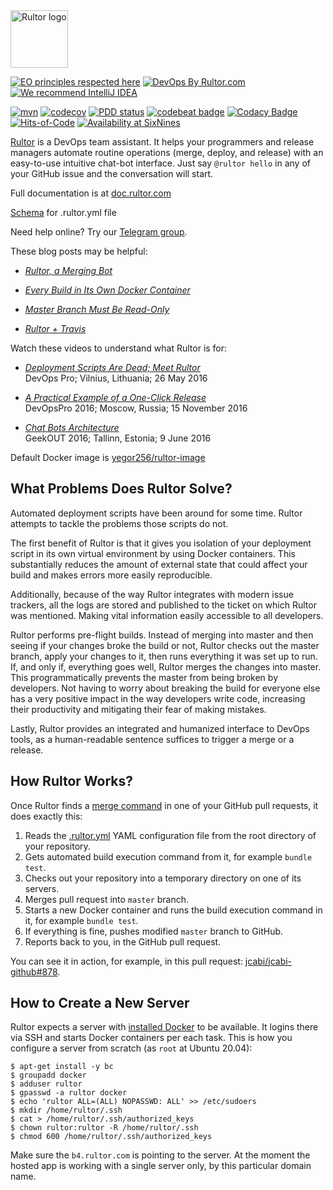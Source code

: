 <img alt="Rultor logo" src="https://doc.rultor.com/images/logo.svg" width="92px"/>

[![EO principles respected here](https://www.elegantobjects.org/badge.svg)](https://www.elegantobjects.org)
[![DevOps By Rultor.com](https://www.rultor.com/b/yegor256/rultor)](https://www.rultor.com/p/yegor256/rultor)
[![We recommend IntelliJ IDEA](https://www.elegantobjects.org/intellij-idea.svg)](https://www.jetbrains.com/idea/)

[![mvn](https://github.com/yegor256/rultor/actions/workflows/mvn.yml/badge.svg)](https://github.com/yegor256/rultor/actions/workflows/mvn.yml)
[![codecov](https://codecov.io/gh/yegor256/rultor/branch/master/graph/badge.svg)](https://codecov.io/gh/yegor256/rultor)
[![PDD status](https://www.0pdd.com/svg?name=yegor256/rultor)](https://www.0pdd.com/p?name=yegor256/rultor)
[![codebeat badge](https://codebeat.co/badges/56116205-91d3-4966-8f15-d5c505fc3905)](https://codebeat.co/projects/github-com-yegor256-rultor)
[![Codacy Badge](https://app.codacy.com/project/badge/Grade/8d048ba877e34b168d50f13b1c079824)](https://www.codacy.com/gh/yegor256/rultor/dashboard?utm_source=github.com&amp;utm_medium=referral&amp;utm_content=yegor256/rultor&amp;utm_campaign=Badge_Grade)
[![Hits-of-Code](https://hitsofcode.com/github/yegor256/rultor)](https://hitsofcode.com/view/github/yegor256/rultor)
[![Availability at SixNines](https://www.sixnines.io/b/efd7)](https://www.sixnines.io/h/efd7)

[Rultor](https://www.rultor.com) is a DevOps team assistant. It helps your programmers and
release managers automate routine operations (merge, deploy, and release)
with an easy-to-use intuitive chat-bot interface. Just say `@rultor hello` in
any of your GitHub issue and the conversation will start.

Full documentation is at [doc.rultor.com](https://doc.rultor.com)

[Schema](rultor_schema.json) for .rultor.yml file

Need help online? Try our [Telegram group](https://t.me/zerocracy).

These blog posts may be helpful:

  * [_Rultor, a Merging Bot_](http://www.yegor256.com/2014/07/24/rultor-automated-merging.html)

  * [_Every Build in Its Own Docker Container_](http://www.yegor256.com/2014/07/29/docker-in-rultor.html)

  * [_Master Branch Must Be Read-Only_](http://www.yegor256.com/2014/07/21/read-only-master-branch.html)

  * [_Rultor + Travis_](http://www.yegor256.com/2014/07/31/travis-and-rultor.html)

Watch these videos to understand what Rultor is for:

  * [_Deployment Scripts Are Dead; Meet Rultor_](https://www.youtube.com/watch?v=NflR7DKwxDY)<br/>
    DevOps Pro; Vilnius, Lithuania; 26 May 2016

  * [_A Practical Example of a One-Click Release_](https://www.youtube.com/watch?v=_61CuGhyv-o)<br/>
    DevOpsPro 2016; Moscow, Russia; 15 November 2016

  * [_Chat Bots Architecture_](https://www.youtube.com/watch?v=7yTIWFZrXpg)<br/>
    GeekOUT 2016; Tallinn, Estonia; 9 June 2016

Default Docker image is [yegor256/rultor-image](https://hub.docker.com/r/yegor256/rultor-image/)

## What Problems Does Rultor Solve?

Automated deployment scripts have been around for some time. Rultor attempts to
tackle the problems those scripts do not.

The first benefit of Rultor is that it gives you isolation of your deployment
script in its own virtual environment by using Docker containers. This
substantially reduces the amount of external state that could affect your build
and makes errors more easily reproducible.

Additionally, because of the way Rultor integrates with modern issue trackers,
all the logs are stored and published to the ticket on which Rultor was
mentioned. Making vital information easily accessible to all developers.

Rultor performs pre-flight builds. Instead of merging into master and then
seeing if your changes broke the build or not, Rultor checks out the master
branch, apply your changes to it, then runs everything it was set up to run.
If, and only if, everything goes well, Rultor merges the changes into master.
This programmatically prevents the master from being broken by developers. Not
having to worry about breaking the build for everyone else has a very positive
impact in the way developers write code, increasing their productivity and
mitigating their fear of making mistakes.

Lastly, Rultor provides an integrated and humanized interface to DevOps tools,
as a human-readable sentence suffices to trigger a merge or a release.

## How Rultor Works?

Once Rultor finds a [merge command](https://doc.rultor.com/basics.html)
in one of your GitHub pull requests, it does exactly this:

  1. Reads the [.rultor.yml](https://doc.rultor.com/reference.html) YAML configuration file from the root directory of your repository.
  2. Gets automated build execution command from it, for example `bundle test`.
  3. Checks out your repository into a temporary directory on one of its servers.
  4. Merges pull request into `master` branch.
  5. Starts a new Docker container and runs the build execution command in it, for example `bundle test`.
  6. If everything is fine, pushes modified `master` branch to GitHub.
  7. Reports back to you, in the GitHub pull request.

You can see it in action, for example, in this pull request:
[jcabi/jcabi-github#878](https://github.com/jcabi/jcabi-github/pull/878).


## How to Create a New Server

Rultor expects a server with [installed Docker](https://docs.docker.com/engine/install/ubuntu/)
to be available. It logins
there via SSH and starts Docker containers per each task. This is how you
configure a server from scratch (as `root` at Ubuntu 20.04):

```
$ apt-get install -y bc
$ groupadd docker
$ adduser rultor
$ gpasswd -a rultor docker
$ echo 'rultor ALL=(ALL) NOPASSWD: ALL' >> /etc/sudoers
$ mkdir /home/rultor/.ssh
$ cat > /home/rultor/.ssh/authorized_keys
$ chown rultor:rultor -R /home/rultor/.ssh
$ chmod 600 /home/rultor/.ssh/authorized_keys
```

Make sure the `b4.rultor.com` is pointing to the server. At the moment the hosted
app is working with a single server only, by this particular domain name.
